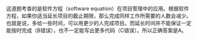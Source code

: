 这道题考查的是软件方程（software equation）在项目管理中的应用。根据软件方程，如果你适当延长项目的截止期限，那么完成同样工作所需要的人数会减少。也就是说，多给一些时间，可以用更少的人完成项目。而延长时间并不能保证一定能按时完成（B错误），也不一定能写出更多代码（C错误）。所以正确答案是A。